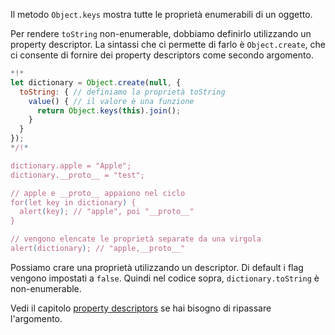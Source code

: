 
Il metodo `Object.keys` mostra tutte le proprietà enumerabili di un oggetto.

Per rendere `toString` non-enumerable, dobbiamo definirlo utilizzando un property descriptor. La sintassi che ci permette di farlo è `Object.create`, che ci consente di fornire dei property descriptors come secondo argomento.

```js run
*!*
let dictionary = Object.create(null, {
  toString: { // definiamo la proprietà toString
    value() { // il valore è una funzione
      return Object.keys(this).join();
    }
  }
});
*/!*

dictionary.apple = "Apple";
dictionary.__proto__ = "test";

// apple e __proto__ appaiono nel ciclo
for(let key in dictionary) {
  alert(key); // "apple", poi "__proto__"
}  

// vengono elencate le proprietà separate da una virgola
alert(dictionary); // "apple,__proto__"
```

Possiamo crare una proprietà utilizzando un descriptor. Di default i flag vengono impostati a `false`. Quindi nel codice sopra, `dictionary.toString` è non-enumerable.

Vedi il capitolo [property descriptors](info:property-descriptors) se hai bisogno di ripassare l'argomento.
